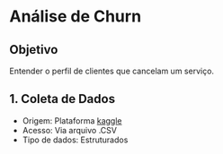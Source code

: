 # Análise de Churn 

## Objetivo

Entender o perfil de clientes que cancelam um serviço.


## 1. Coleta de Dados

- Origem: Plataforma [kaggle](https://www.kaggle.com/datasets/blastchar/telco-customer-churn)
- Acesso: Via arquivo .CSV
- Tipo de dados: Estruturados

